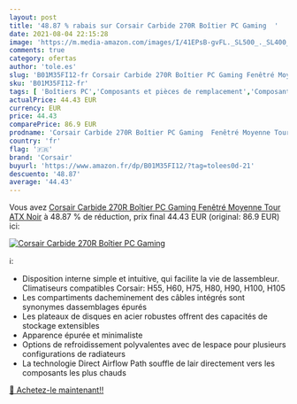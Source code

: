 ```yaml
---
layout: post
title: '48.87 % rabais sur Corsair Carbide 270R Boîtier PC Gaming  '
date: 2021-08-04 22:15:28
image: 'https://m.media-amazon.com/images/I/41EPsB-gvFL._SL500_._SL400_.jpg'
comments: true
category: ofertas
author: 'tole.es'
slug: 'B01M35FI12-fr Corsair Carbide 270R Boîtier PC Gaming Fenêtré Moyenne...'
sku: 'B01M35FI12-fr'
tags: [ 'Boîtiers PC','Composants et pièces de remplacement','Composants externes','Informatique','corsair', ]
actualPrice: 44.43 EUR
currency: EUR
price: 44.43
comparePrice: 86.9 EUR
prodname: 'Corsair Carbide 270R Boîtier PC Gaming  Fenêtré Moyenne Tour ATX  Noir'
country: 'fr'
flag: '🇫🇷'
brand: 'Corsair'
buyurl: 'https://www.amazon.fr/dp/B01M35FI12/?tag=tolees0d-21'
descuento: '48.87'
average: '44.43'
---
```


Vous avez [Corsair Carbide 270R Boîtier PC Gaming  Fenêtré Moyenne Tour ATX  Noir](https://www.amazon.fr/dp/B01M35FI12/?tag=tolees0d-21)  à  48.87 % de réduction, prix final  44.43 EUR (original: 86.9 EUR) ici:

[![Corsair Carbide 270R Boîtier PC Gaming  ](https://m.media-amazon.com/images/I/41EPsB-gvFL._SL500_._SL400_.jpg)](https://www.amazon.fr/dp/B01M35FI12/?tag=tolees0d-21)

ℹ️:

- Disposition interne simple et intuitive, qui facilite la vie de lassembleur. Climatiseurs compatibles Corsair: H55, H60, H75, H80, H90, H100, H105
- Les compartiments dacheminement des câbles intégrés sont synonymes dassemblages épurés
- Les plateaux de disques en acier robustes offrent des capacités de stockage extensibles
- Apparence épurée et minimaliste
- Options de refroidissement polyvalentes avec de lespace pour plusieurs configurations de radiateurs
- La technologie Direct Airflow Path souffle de lair directement vers les composants les plus chauds

[🛒 Achetez-le maintenant!!](https://www.amazon.fr/dp/B01M35FI12/?tag=tolees0d-21)
